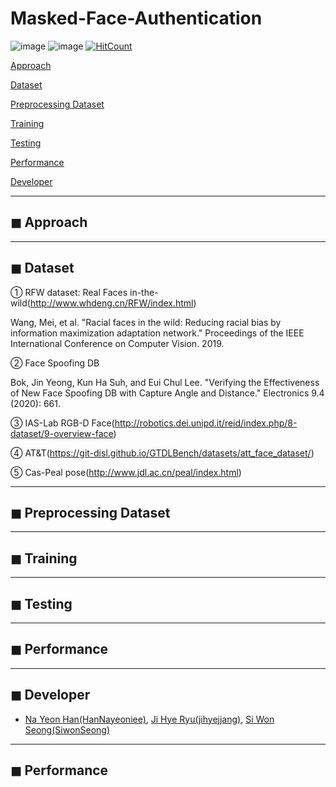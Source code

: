 # Masked-Face-Authentication

![image](https://img.shields.io/badge/language-python-blue?style=flat-square&logo=python)
![image](https://img.shields.io/badge/Latest%20Update-2020/09/06-9cf?style=flat-square)
[![HitCount](http://hits.dwyl.com/HanNayeoniee/Masked-Face-Authentication.svg)](http://hits.dwyl.com/HanNayeoniee/Masked-Face-Authentication)



[Approach](#-Approach) 

[Dataset](#-Dataset) 

[Preprocessing Dataset](#-Preprocessing-Dataset) 

[Training](#-Training)  

[Testing](#-Testing)

[Performance](#-Performance)

[Developer](#-Developer)

---
## ◼ Approach

---
## ◼ Dataset

① RFW dataset: Real Faces in-the-wild(http://www.whdeng.cn/RFW/index.html)

Wang, Mei, et al. "Racial faces in the wild: Reducing racial bias by information maximization adaptation network." Proceedings of the IEEE International Conference on Computer Vision. 2019.

② Face Spoofing DB

Bok, Jin Yeong, Kun Ha Suh, and Eui Chul Lee. "Verifying the Effectiveness of New Face Spoofing DB with Capture Angle and Distance." Electronics 9.4 (2020): 661.

③ IAS-Lab RGB-D Face(http://robotics.dei.unipd.it/reid/index.php/8-dataset/9-overview-face)

④ AT&T(https://git-disl.github.io/GTDLBench/datasets/att_face_dataset/)

⑤ Cas-Peal pose(http://www.jdl.ac.cn/peal/index.html)

---
## ◼ Preprocessing Dataset

---
## ◼ Training

---
## ◼ Testing

---
## ◼ Performance

---
## ◼ Developer
- [Na Yeon Han(HanNayeoniee)](https://github.com/HanNayeoniee), [Ji Hye Ryu(jihyejjang)](https://github.com/jihyejjang), [Si Won Seong(SiwonSeong)](https://github.com/SiWonSeong)

---
## ◼ Performance



